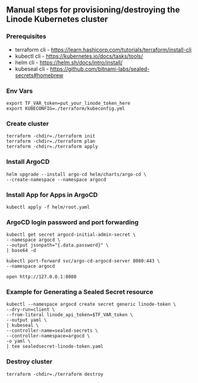 ## Manual steps for provisioning/destroying the Linode Kubernetes cluster
### Prerequisites
- terraform cli - https://learn.hashicorp.com/tutorials/terraform/install-cli
- kubectl cli - https://kubernetes.io/docs/tasks/tools/
- helm cli - https://helm.sh/docs/intro/install/
- kubeseal cli - https://github.com/bitnami-labs/sealed-secrets#homebrew

### Env Vars
```shell
export TF_VAR_token=put_your_linode_token_here
export KUBECONFIG=./terraform/kubeconfig.yml
```
### Create cluster
```shell
terraform -chdir=./terraform init
terraform -chdir=./terraform plan
terraform -chdir=./terraform apply
```
### Install ArgoCD
```shell
helm upgrade --install argo-cd helm/charts/argo-cd \
--create-namespace --namespace argocd
```
### Install App for Apps in ArgoCD
```shell 
kubectl apply -f helm/root.yaml 
```
### ArgoCD login password and port forwarding
```shell
kubectl get secret argocd-initial-admin-secret \
--namespace argocd \
--output jsonpath="{.data.password}" \
| base64 -d

kubectl port-forward svc/argo-cd-argocd-server 8080:443 \
--namespace argocd

open http://127.0.0.1:8080
```
### Example for Generating a Sealed Secret resource
```shell
kubectl --namespace argocd create secret generic linode-token \
--dry-run=client \
--from-literal linode_api_token=$TF_VAR_token \
--output yaml \
| kubeseal \
--controller-name=sealed-secrets \
--controller-namespace=argocd \
-o yaml \
| tee sealedsecret-linode-token.yaml
```
### Destroy cluster
```shell
terraform -chdir=./terraform destroy
```